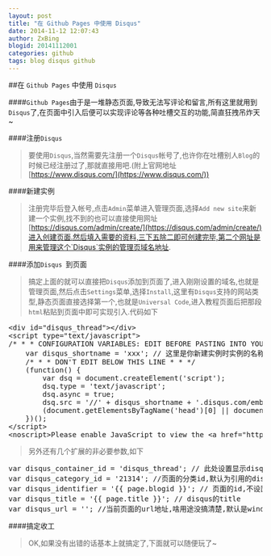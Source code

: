```yaml
---
layout: post
title: "在 Github Pages 中使用 Disqus"
date: 2014-11-12 12:07:43
author: ZxBing
blogid: 20141112001
categories: github
tags: blog disqus github
---
```


##在 `Github Pages` 中使用 `Disqus`

####`Github Pages`由于是一堆静态页面,导致无法写评论和留言,所有这里就用到`Disqus`了,在页面中引入后便可以实现评论等各种吐槽交互的功能,简直狂拽吊炸天~

####注册`Disqus `

>要使用`Disqus`,当然需要先注册一个`Disqus`帐号了,也许你在吐槽别人`Blog`的时候已经注册过了,那就直接用吧.(附上官网地址[https://www.disqus.com/](https://www.disqus.com/))

####新建实例

>注册完毕后登入帐号,点击`Admin`菜单进入管理页面,选择`Add new site`来新建一个实例,找不到的也可以直接使用网址[https://disqus.com/admin/create/](https://disqus.com/admin/create/)进入创建页面.然后填入需要的资料,三下五除二即可创建完毕,第二个网址是用来管理这个`Disqus`实例的管理页域名地址.

####添加`Disqus `到页面

>搞定上面的就可以直接把`Disqus`添加到页面了,进入刚刚设置的域名,也就是管理页面,然后点击`Settings`菜单,选择`Install`,这里有`Disqus`支持的网站类型,静态页面直接选择第一个,也就是`Universal Code`,进入教程页面后把那段`html`粘贴到页面中即可实现引入.代码如下

<pre class="prettyprint linenums Lang-html">
&lt;div id=&quot;disqus_thread&quot;&gt;&lt;/div&gt; 
&lt;script type=&quot;text/javascript&quot;&gt;
/* * * CONFIGURATION VARIABLES: EDIT BEFORE PASTING INTO YOUR WEBPAGE * * */
	var disqus_shortname = &#x27;xxx&#x27;; // 这里是你新建实例时实例的名称
	/* * * DON&#x27;T EDIT BELOW THIS LINE * * */
	(function() {
		var dsq = document.createElement(&#x27;script&#x27;); 
		dsq.type = &#x27;text/javascript&#x27;; 
		dsq.async = true;
		dsq.src = &#x27;//&#x27; + disqus_shortname + &#x27;.disqus.com/embed.js&#x27;;
		(document.getElementsByTagName(&#x27;head&#x27;)[0] || document.getElementsByTagName(&#x27;body&#x27;)[0]).appendChild(dsq);
	})();
&lt;/script&gt;
&lt;noscript&gt;Please enable JavaScript to view the &lt;a href=&quot;http://disqus.com/?ref_noscript&quot;&gt;comments powered by Disqus.&lt;/a&gt;&lt;/noscript&gt;
</pre>

>另外还有几个扩展的非必要参数,如下

<pre class="prettyprint linenums Lang-js">
var disqus_container_id = 'disqus_thread'; // 此处设置显示disqus的容器,不设置时默认为disqus_thread
var disqus_category_id = '21314'; //页面的分类id,默认为引用的disqus创建时的分类,可在./admin/settings/advanced/页面中管理分类及查看分类id
var disqus_identifier = '{{ page.blogid }}'; // 页面的id,不设置默认为页面的url,当blog迁移时url会变动会导致很麻烦,所以做好还是每篇blog单独设置一下
var disqus_title = '{{ page.title }}'; // disqus的title
var disqus_url = ''; //当前页面的url地址,啥用途没搞清楚,默认是window.location.href,一般无需设置(大概吧~)
</pre>

####搞定收工

>OK,如果没有出错的话基本上就搞定了,下面就可以随便玩了~
